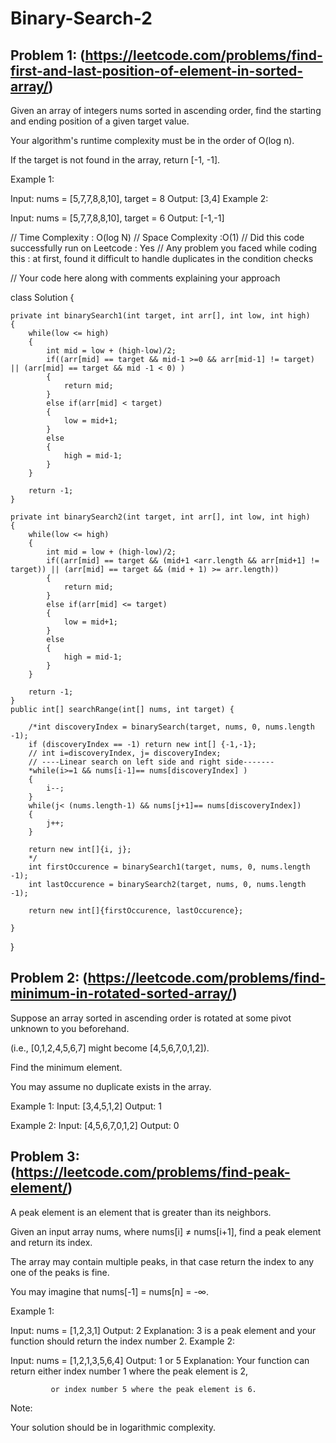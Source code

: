 # Binary-Search-2

## Problem 1: (https://leetcode.com/problems/find-first-and-last-position-of-element-in-sorted-array/)

Given an array of integers nums sorted in ascending order, find the starting and ending position of a given target value.

Your algorithm's runtime complexity must be in the order of O(log n).

If the target is not found in the array, return [-1, -1].

Example 1:

Input: nums = [5,7,7,8,8,10], target = 8
Output: [3,4]
Example 2:

Input: nums = [5,7,7,8,8,10], target = 6
Output: [-1,-1]

// Time Complexity : O(log N)
// Space Complexity :O(1)
// Did this code successfully run on Leetcode : Yes
// Any problem you faced while coding this : at first, found it difficult to handle duplicates in the condition checks  


// Your code here along with comments explaining your approach

class Solution {
    
    private int binarySearch1(int target, int arr[], int low, int high)
    {
        while(low <= high)
        {
            int mid = low + (high-low)/2;
            if((arr[mid] == target && mid-1 >=0 && arr[mid-1] != target) || (arr[mid] == target && mid -1 < 0) )
            {
                return mid;
            }
            else if(arr[mid] < target)
            {
                low = mid+1;
            }
            else
            {
                high = mid-1;
            }
        }
        
        return -1;
    }
    
    private int binarySearch2(int target, int arr[], int low, int high)
    {
        while(low <= high)
        {
            int mid = low + (high-low)/2;
            if((arr[mid] == target && (mid+1 <arr.length && arr[mid+1] != target)) || (arr[mid] == target && (mid + 1) >= arr.length))
            {
                return mid;
            }
            else if(arr[mid] <= target)
            {
                low = mid+1;
            }
            else
            {
                high = mid-1;
            }
        }
        
        return -1;
    }
    public int[] searchRange(int[] nums, int target) {
        
        /*int discoveryIndex = binarySearch(target, nums, 0, nums.length -1);
        if (discoveryIndex == -1) return new int[] {-1,-1};
        // int i=discoveryIndex, j= discoveryIndex;
        // ----Linear search on left side and right side-------
        *while(i>=1 && nums[i-1]== nums[discoveryIndex] )
        {
            i--;
        }
        while(j< (nums.length-1) && nums[j+1]== nums[discoveryIndex])
        {
            j++;
        }
        
        return new int[]{i, j};
        */
        int firstOccurence = binarySearch1(target, nums, 0, nums.length -1);
        int lastOccurence = binarySearch2(target, nums, 0, nums.length -1);
        
        return new int[]{firstOccurence, lastOccurence};
    
    }
}

## Problem 2: (https://leetcode.com/problems/find-minimum-in-rotated-sorted-array/)

Suppose an array sorted in ascending order is rotated at some pivot unknown to you beforehand.

(i.e., [0,1,2,4,5,6,7] might become [4,5,6,7,0,1,2]).

Find the minimum element.

You may assume no duplicate exists in the array.

Example 1:
Input: [3,4,5,1,2]
Output: 1

Example 2:
Input: [4,5,6,7,0,1,2]
Output: 0

## Problem 3: (https://leetcode.com/problems/find-peak-element/)
A peak element is an element that is greater than its neighbors.

Given an input array nums, where nums[i] ≠ nums[i+1], find a peak element and return its index.

The array may contain multiple peaks, in that case return the index to any one of the peaks is fine.

You may imagine that nums[-1] = nums[n] = -∞.

Example 1:

Input: nums = [1,2,3,1]
Output: 2
Explanation: 3 is a peak element and your function should return the index number 2.
Example 2:

Input: nums = [1,2,1,3,5,6,4]
Output: 1 or 5 
Explanation: Your function can return either index number 1 where the peak element is 2, 

             or index number 5 where the peak element is 6.
Note:

Your solution should be in logarithmic complexity.


